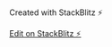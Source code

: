 Created with StackBlitz ⚡️

[Edit on StackBlitz ⚡️](https://stackblitz.com/edit/github-uwxqdv-k6irw2)
